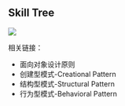 ## Skill Tree
![](https://ws3.sinaimg.cn/large/006tNbRwgy1fv4fhbow12j31kw147wp4.jpg)

相关链接：
- 面向对象设计原则
- 创建型模式-Creational Pattern
- 结构型模式-Structural Pattern
- 行为型模式-Behavioral Pattern